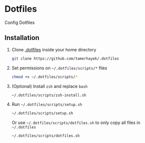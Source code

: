 # Dotfiles

Config Dotfiles

## Installation

1. Clone [.dotfiles](https://github.com/tamerhayek/dotfiles) inside your home directory

    ```sh
    git clone https://github.com/tamerhayek/.dotfiles
    ```

2. Set permissions on `~/.dotfiles/scripts/*` files

    ```sh
    chmod +x ~/.dotfiles/scripts/*
    ```

3. (Optional) Install `zsh` and replace `bash`

    ```sh
    ~/.dotfiles/scripts/zsh-install.sh
    ```

4. Run `~/.dotfiles/scripts/setup.sh`

    ```sh
    ~/.dotfiles/scripts/setup.sh
    ```

    Or use `~/.dotfiles/scripts/dotfiles.sh` to only copy all files in `~/.dotfiles`

    ```sh
    ~/.dotfiles/scripts/dotfiles.sh
    ```